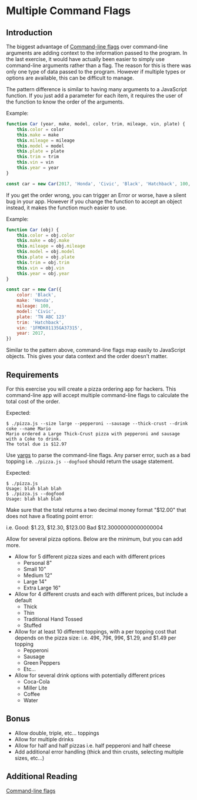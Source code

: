 # Multiple Command Flags

## Introduction

The biggest advantage of [Command-line flags][flags] over command-line arguments
are adding context to the information passed to the program. In the last
exercise, it would have actually been easier to simply use command-line
arguments rather than a flag. The reason for this is there was only one type of
data passed to the program. However if multiple types or options are available,
this can be difficult to manage.

The pattern difference is similar to having many arguments to a JavaScript
function. If you just add a parameter for each item, it requires the user of the
function to know the order of the arguments.

Example:

```js
function Car (year, make, model, color, trim, mileage, vin, plate) {
    this.color = color
    this.make = make
    this.mileage = mileage
    this.model = model
    this.plate = plate
    this.trim = trim
    this.vin = vin
    this.year = year
}

const car = new Car(2017, 'Honda', 'Civic', 'Black', 'Hatchback', 100, '1FMDK01135GA37315', 'TN ABC 123')
```

If you get the order wrong, you can trigger an Error or worse, have a silent bug
in your app. However if you change the function to accept an object instead, it
makes the function much easier to use.

Example:

```js
function Car (obj) {
    this.color = obj.color
    this.make = obj.make
    this.mileage = obj.mileage
    this.model = obj.model
    this.plate = obj.plate
    this.trim = obj.trim
    this.vin = obj.vin
    this.year = obj.year
}

const car = new Car({
    color: 'Black',
    make: 'Honda',
    mileage: 100,
    model: 'Civic',
    plate: 'TN ABC 123'
    trim: 'Hatchback',
    vin: '1FMDK01135GA37315',
    year: 2017,
})
```

Similar to the pattern above, command-line flags map easily to JavaScript
objects. This gives your data context and the order doesn't matter.

## Requirements

For this exercise you will create a pizza ordering app for hackers. This
command-line app will accept multiple command-line flags to calculate the total
cost of the order.

Expected:

```
$ ./pizza.js --size large --pepperoni --sausage --thick-crust --drink coke --name Mario
Mario ordered a Large Thick-Crust pizza with pepperoni and sausage with a Coke to drink.
The total due is $12.97
```

Use [yargs][yargs] to parse the command-line flags. Any parser error, such as a
bad topping i.e. `./pizza.js --dogfood` should return the usage statement.

Expected:

```
$ ./pizza.js
Usage: blah blah blah
$ ./pizza.js --dogfood
Usage: blah blah blah
```

Make sure that the total returns a two decimal money format "$12.00" that does
not have a floating point error:

i.e.
Good: $1.23, $12.30, $123.00
Bad $12.30000000000000004

Allow for several pizza options. Below are the minimum, but you can add more.

-   Allow for 5 different pizza sizes and each with different prices
    *   Personal 8"
    *   Small 10"
    *   Medium 12"
    *   Large 14"
    *   Extra Large 16"
-   Allow for 4 different crusts and each with different prices, but include a
    default
    *   Thick
    *   Thin
    *   Traditional Hand Tossed
    *   Stuffed
-   Allow for at least 10 different toppings, with a per topping cost that
    depends on the pizza size: i.e. 49¢, 79¢, 99¢, $1.29, and $1.49 per topping
    *   Pepperoni
    *   Sausage
    *   Green Peppers
    *   Etc...
-   Allow for several drink options with potentially different prices
    *   Coca-Cola
    *   Miller Lite
    *   Coffee
    *   Water

## Bonus

-   Allow double, triple, etc... toppings
-   Allow for multiple drinks
-   Allow for half and half pizzas i.e. half pepperoni and half cheese
-   Add additional error handling (thick and thin crusts, selecting multiple
    sizes, etc...)

## Additional Reading

[Command-line flags][flags]

[flags]: https://en.wikipedia.org/wiki/Command-line_interface#Command-line_option
[yargs]: http://yargs.js.org/
